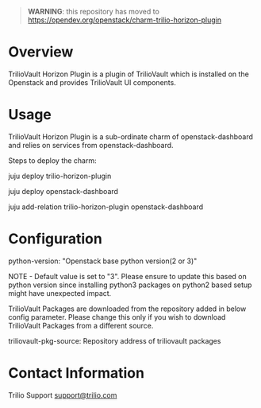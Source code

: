 > **WARNING**: this repository has moved to https://opendev.org/openstack/charm-trilio-horizon-plugin

# Overview

TrilioVault Horizon Plugin is a plugin of TrilioVault which is installed
on the Openstack and provides TrilioVault UI components.

# Usage

TrilioVault Horizon Plugin is a sub-ordinate charm of openstack-dashboard
and relies on services from openstack-dashboard.

Steps to deploy the charm:

juju deploy trilio-horizon-plugin

juju deploy openstack-dashboard

juju add-relation trilio-horizon-plugin openstack-dashboard

# Configuration

python-version: "Openstack base python version(2 or 3)"

NOTE - Default value is set to "3". Please ensure to update this based on python version since installing
       python3 packages on python2 based setup might have unexpected impact.

TrilioVault Packages are downloaded from the repository added in below config parameter. Please change this only if you wish to download
TrilioVault Packages from a different source.

triliovault-pkg-source: Repository address of triliovault packages

# Contact Information

Trilio Support <support@trilio.com>
